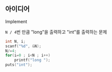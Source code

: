## 아이디어
Implement

`N / 4`번 만큼 "long"을 출력하고 "int"를 출력하는 문제
```c
int N, i;
scanf("%d", &N);
N/=4;
for(i=0 ; i<N ; i++)
	printf("long ");
puts("int");
```